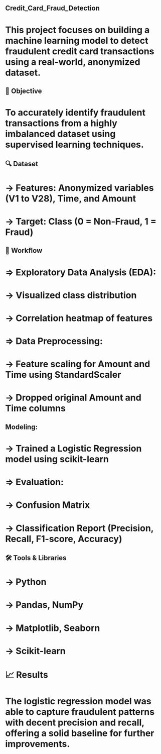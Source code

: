 ## Credit_Card_Fraud_Detection
# This project focuses on building a machine learning model to detect fraudulent credit card transactions using a real-world, anonymized dataset.

## 📌 Objective
# To accurately identify fraudulent transactions from a highly imbalanced dataset using supervised learning techniques.

## 🔍 Dataset
# -> Features: Anonymized variables (V1 to V28), Time, and Amount
# -> Target: Class (0 = Non-Fraud, 1 = Fraud)

## 🔧 Workflow
# => Exploratory Data Analysis (EDA):
  # -> Visualized class distribution
  # -> Correlation heatmap of features
# => Data Preprocessing:
  # -> Feature scaling for Amount and Time using StandardScaler
  # -> Dropped original Amount and Time columns

## Modeling:
# -> Trained a Logistic Regression model using scikit-learn
# => Evaluation:
# -> Confusion Matrix
# -> Classification Report (Precision, Recall, F1-score, Accuracy)

## 🛠️ Tools & Libraries
# -> Python
# -> Pandas, NumPy
# -> Matplotlib, Seaborn
# -> Scikit-learn

# 📈 Results
# The logistic regression model was able to capture fraudulent patterns with decent precision and recall, offering a solid baseline for further improvements.
